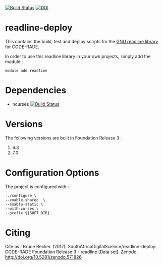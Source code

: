 [![Build Status](https://ci.sagrid.ac.za/buildStatus/icon?job=readline-deploy)](https://ci.sagrid.ac.za/job/readline-deploy) [![DOI](https://zenodo.org/badge/48041795.svg)](https://zenodo.org/badge/latestdoi/48041795)


# readline-deploy

This contains the build, test and deploy scripts for the [GNU readline library](http://cnswww.cns.cwru.edu/php/chet/readline/rltop.html) for CODE-RADE.

In order to use this readline library in your own projects, simply add the module :

```
module add readline
```

# Dependencies

  * ncurses [![Build Status](https://ci.sagrid.ac.za/buildStatus/icon?job=ncurses-deploy)](https://ci.sagrid.ac.za/job/ncurses-deploy/)

# Versions

The following versions are built in Foundation Release 3 :

  1. 6.3
  1. 7.0

# Configuration Options

The project is configured with :

```
../configure \
--enable-shared  \
--enable-static \
--with-curses \
--prefix ${SOFT_DIR}
```

# Citing

Cite as :
Bruce Becker. (2017). SouthAfricaDigitalScience/readline-deploy: CODE-RADE Foundation Release 3 - readline [Data set]. Zenodo. http://doi.org/10.5281/zenodo.571826
